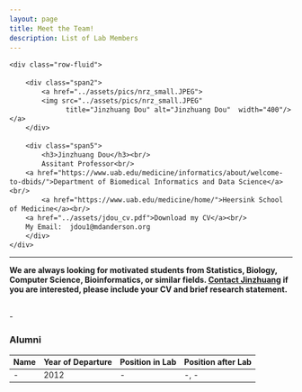 ```yaml
---
layout: page
title: Meet the Team!
description: List of Lab Members
---
```


<div class="container">

    <div class="row-fluid">
        
        <div class="span2">
            <a href="../assets/pics/nrz_small.JPEG">
            <img src="../assets/pics/nrz_small.JPEG"
                  title="Jinzhuang Dou" alt="Jinzhuang Dou"  width="400"/></a>
        </div>

        <div class="span5">
            <h3>Jinzhuang Dou</h3><br/>
            Assitant Professor<br/>  	    
	    <a href="https://www.uab.edu/medicine/informatics/about/welcome-to-dbids/">Department of Biomedical Informatics and Data Science</a><br/>	     
            <a href="https://www.uab.edu/medicine/home/">Heersink School of Medicine</a><br/>	    
	    <a href="../assets/jdou_cv.pdf">Download my CV</a><br/>
	    My Email:  jdou1@mdanderson.org
        </div>
    </div>
</div>
<hr />


**We are always looking for motivated students from Statistics, Biology, Computer Science, Bioinformatics, or similar fields.  [Contact Jinzhuang](mailto:jdou1@mdanderson.org) if you are interested, please include your CV and brief research statement.**


<br/>
-
<br/>

### Alumni

Name | Year of Departure | Position in Lab | Position after Lab
:----|:------------------|:----------------|:------------------
- |2012 | - | -, -
